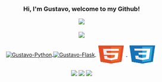 ### <div align="center"> Hi, I'm Gustavo, welcome to my Github! </div>


<div align="center">
  <a href="https://github.com/GustavoCartola">
  <img height="190em" src="https://github-readme-stats.vercel.app/api?username=gustavocartola&show_icons=true&theme=dark&include_all_commits=true&count_private=true"/>
  <br /><br />
  <img height="160em" src="https://github-readme-stats.vercel.app/api/top-langs/?username=gustavocartola&layout=compact&langs_count=7&theme=tokyonight"/>
</div>

<br />
 
<div style="display: inline_block">
  <div align="center">
    <img align="center" alt="Gustavo-Python" height="50" width="80" src="https://img.shields.io/badge/Python-14354C?style=for-the-badge&logo=python&logoColor=white">
    <img align="center" alt="Gustavo-Flask" height="50" width="80" src="https://img.shields.io/badge/Flask-000000?style=for-the-badge&logo=flask&logoColor=white">
    <img align="center" alt="Gustavo-HTML" height="50" width="80" src="https://raw.githubusercontent.com/devicons/devicon/master/icons/html5/html5-original.svg">
    <img align="center" alt="Gustavo-CSS" height="50" width="80" src="https://raw.githubusercontent.com/devicons/devicon/master/icons/css3/css3-original.svg">
  </div>
</div>

<br />

<div>
  <div align="center">
    <a href="https://www.linkedin.com/in/gustavo-da-silva-sousa-a14b4b116/" target="_blank"><img src="https://img.shields.io/badge/-LinkedIn-%230077B5?style=for-the-badge&logo=linkedin&logoColor=white" target="_blank"></a>
    <a href="https://instagram.com/gusta.shh" target="_blank"><img src="https://img.shields.io/badge/-Instagram-%23E4405F?style=for-the-badge&logo=instagram&logoColor=white" target="_blank"></a>
    <a href="mailto:gustacartola@gmail.com"><img src="https://img.shields.io/badge/Gmail-D14836?style=for-the-badge&logo=gmail&logoColor=white" target="_blank"></a>
  </div>
</div>
